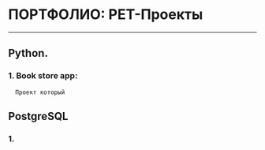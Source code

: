 # ПОРТФОЛИО: PET-Проекты
______________________________________________________
## Python.

### 1. Book store app:
      Проект который 



## PostgreSQL

### 1. 
